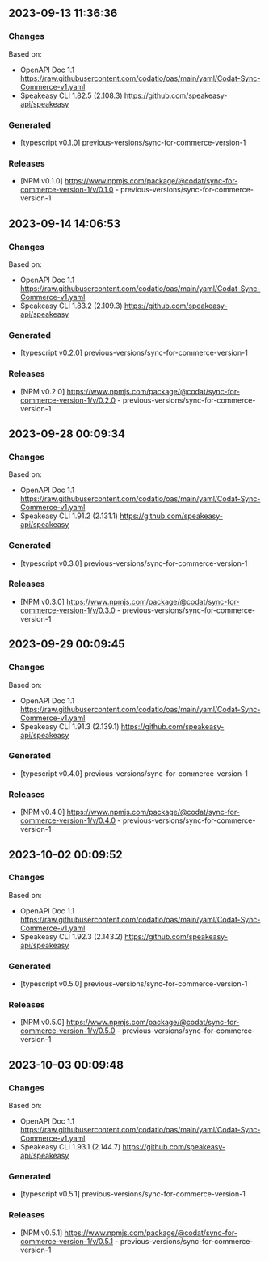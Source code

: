 

## 2023-09-13 11:36:36
### Changes
Based on:
- OpenAPI Doc 1.1 https://raw.githubusercontent.com/codatio/oas/main/yaml/Codat-Sync-Commerce-v1.yaml
- Speakeasy CLI 1.82.5 (2.108.3) https://github.com/speakeasy-api/speakeasy
### Generated
- [typescript v0.1.0] previous-versions/sync-for-commerce-version-1
### Releases
- [NPM v0.1.0] https://www.npmjs.com/package/@codat/sync-for-commerce-version-1/v/0.1.0 - previous-versions/sync-for-commerce-version-1

## 2023-09-14 14:06:53
### Changes
Based on:
- OpenAPI Doc 1.1 https://raw.githubusercontent.com/codatio/oas/main/yaml/Codat-Sync-Commerce-v1.yaml
- Speakeasy CLI 1.83.2 (2.109.3) https://github.com/speakeasy-api/speakeasy
### Generated
- [typescript v0.2.0] previous-versions/sync-for-commerce-version-1
### Releases
- [NPM v0.2.0] https://www.npmjs.com/package/@codat/sync-for-commerce-version-1/v/0.2.0 - previous-versions/sync-for-commerce-version-1

## 2023-09-28 00:09:34
### Changes
Based on:
- OpenAPI Doc 1.1 https://raw.githubusercontent.com/codatio/oas/main/yaml/Codat-Sync-Commerce-v1.yaml
- Speakeasy CLI 1.91.2 (2.131.1) https://github.com/speakeasy-api/speakeasy
### Generated
- [typescript v0.3.0] previous-versions/sync-for-commerce-version-1
### Releases
- [NPM v0.3.0] https://www.npmjs.com/package/@codat/sync-for-commerce-version-1/v/0.3.0 - previous-versions/sync-for-commerce-version-1

## 2023-09-29 00:09:45
### Changes
Based on:
- OpenAPI Doc 1.1 https://raw.githubusercontent.com/codatio/oas/main/yaml/Codat-Sync-Commerce-v1.yaml
- Speakeasy CLI 1.91.3 (2.139.1) https://github.com/speakeasy-api/speakeasy
### Generated
- [typescript v0.4.0] previous-versions/sync-for-commerce-version-1
### Releases
- [NPM v0.4.0] https://www.npmjs.com/package/@codat/sync-for-commerce-version-1/v/0.4.0 - previous-versions/sync-for-commerce-version-1

## 2023-10-02 00:09:52
### Changes
Based on:
- OpenAPI Doc 1.1 https://raw.githubusercontent.com/codatio/oas/main/yaml/Codat-Sync-Commerce-v1.yaml
- Speakeasy CLI 1.92.3 (2.143.2) https://github.com/speakeasy-api/speakeasy
### Generated
- [typescript v0.5.0] previous-versions/sync-for-commerce-version-1
### Releases
- [NPM v0.5.0] https://www.npmjs.com/package/@codat/sync-for-commerce-version-1/v/0.5.0 - previous-versions/sync-for-commerce-version-1

## 2023-10-03 00:09:48
### Changes
Based on:
- OpenAPI Doc 1.1 https://raw.githubusercontent.com/codatio/oas/main/yaml/Codat-Sync-Commerce-v1.yaml
- Speakeasy CLI 1.93.1 (2.144.7) https://github.com/speakeasy-api/speakeasy
### Generated
- [typescript v0.5.1] previous-versions/sync-for-commerce-version-1
### Releases
- [NPM v0.5.1] https://www.npmjs.com/package/@codat/sync-for-commerce-version-1/v/0.5.1 - previous-versions/sync-for-commerce-version-1
